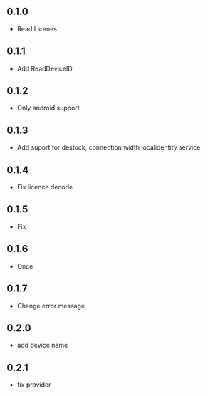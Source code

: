 ## 0.1.0

- Read Licenes

## 0.1.1

- Add ReadDeviceID

## 0.1.2

- Only android support

## 0.1.3

- Add suport for destock, connection width localidentity service

## 0.1.4

- Fix licence decode

## 0.1.5

- Fix

## 0.1.6

- Once

## 0.1.7

- Change error message

## 0.2.0

- add device name


## 0.2.1

- fix provider
